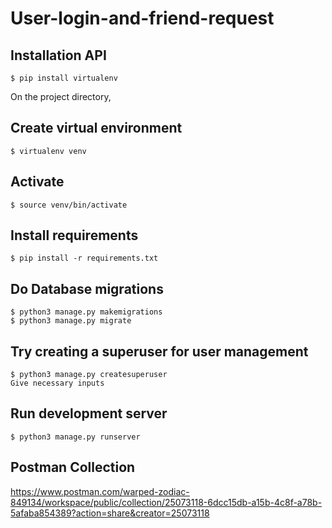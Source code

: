 # User-login-and-friend-request

## Installation API
```
$ pip install virtualenv
```

On the project directory,
## Create virtual environment
```
$ virtualenv venv
```

## Activate
```
$ source venv/bin/activate
```

## Install requirements
```
$ pip install -r requirements.txt
```

## Do Database migrations
```
$ python3 manage.py makemigrations
$ python3 manage.py migrate
```

## Try creating a superuser for user management
```
$ python3 manage.py createsuperuser 
Give necessary inputs
```

## Run development server
```
$ python3 manage.py runserver
```


## Postman Collection
https://www.postman.com/warped-zodiac-849134/workspace/public/collection/25073118-6dcc15db-a15b-4c8f-a78b-5afaba854389?action=share&creator=25073118
